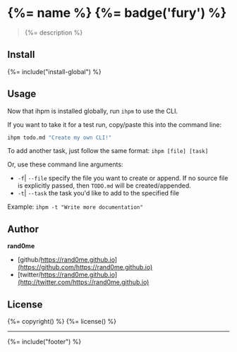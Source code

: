 # {%= name %} {%= badge('fury') %}

> {%= description %}

## Install
{%= include("install-global") %}

## Usage
Now that ihpm is installed globally, run `ihpm` to use the CLI.

If you want to take it for a test run, copy/paste this into the command line:

```bash
ihpm todo.md "Create my own CLI!"
```

To add another task, just follow the same format: `ihpm [file] [task]`

Or, use these command line arguments:

* `-f`| `--file` specify the file you want to create or append. If no source file is explicitly passed, then `TODO.md` will be created/appended.
* `-t`| `--task` the task you'd like to add to the specified file

Example: `ihpm -t "Write more documentation"`

## Author

**rand0me**

* [github/https://rand0me.github.io](https://github.com/https://rand0me.github.io)
* [twitter/https://rand0me.github.io](http://twitter.com/https://rand0me.github.io)

## License
{%= copyright() %}
{%= license() %}

***

{%= include("footer") %}
